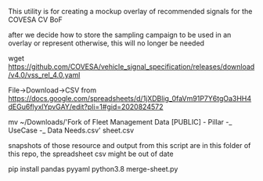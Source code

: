 This utility is for creating a mockup overlay of recommended signals for the COVESA CV BoF

after we decide how to store the sampling campaign to be used in an overlay or represent otherwise, this will no longer be needed

wget https://github.com/COVESA/vehicle_signal_specification/releases/download/v4.0/vss_rel_4.0.yaml

File->Download->CSV from https://docs.google.com/spreadsheets/d/1jXDBlig_0faVm91P7Y6tgOa3HH4dEGu6flyxlYpvGAY/edit?pli=1#gid=2020824572

mv ~/Downloads/'Fork of Fleet Management Data [PUBLIC] - Pillar -_ UseCase -_ Data Needs.csv' sheet.csv 

snapshots of those resource and output from this script are in this folder of this repo, the spreadsheet csv might be out of date

pip install pandas pyyaml
python3.8 merge-sheet.py
